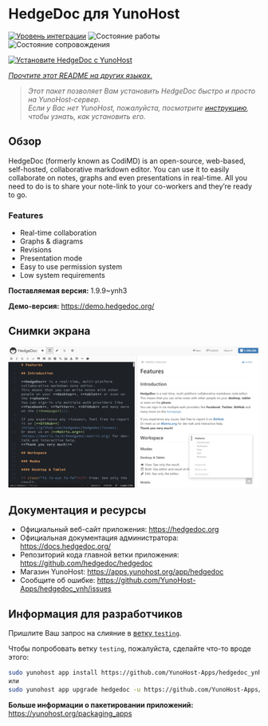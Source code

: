<!--
Важно: этот README был автоматически сгенерирован <https://github.com/YunoHost/apps/tree/master/tools/readme_generator>
Он НЕ ДОЛЖЕН редактироваться вручную.
-->

# HedgeDoc для YunoHost

[![Уровень интеграции](https://dash.yunohost.org/integration/hedgedoc.svg)](https://ci-apps.yunohost.org/ci/apps/hedgedoc/) ![Состояние работы](https://ci-apps.yunohost.org/ci/badges/hedgedoc.status.svg) ![Состояние сопровождения](https://ci-apps.yunohost.org/ci/badges/hedgedoc.maintain.svg)

[![Установите HedgeDoc с YunoHost](https://install-app.yunohost.org/install-with-yunohost.svg)](https://install-app.yunohost.org/?app=hedgedoc)

*[Прочтите этот README на других языках.](./ALL_README.md)*

> *Этот пакет позволяет Вам установить HedgeDoc быстро и просто на YunoHost-сервер.*  
> *Если у Вас нет YunoHost, пожалуйста, посмотрите [инструкцию](https://yunohost.org/install), чтобы узнать, как установить его.*

## Обзор

HedgeDoc (formerly known as CodiMD) is an open-source, web-based, self-hosted, collaborative markdown editor.
You can use it to easily collaborate on notes, graphs and even presentations in real-time. All you need to do is to share your note-link to your co-workers and they’re ready to go.

### Features

- Real-time collaboration
- Graphs & diagrams
- Revisions
- Presentation mode
- Easy to use permission system
- Low system requirements


**Поставляемая версия:** 1.9.9~ynh3

**Демо-версия:** <https://demo.hedgedoc.org/>

## Снимки экрана

![Снимок экрана HedgeDoc](./doc/screenshots/screenshot.png)

## Документация и ресурсы

- Официальный веб-сайт приложения: <https://hedgedoc.org>
- Официальная документация администратора: <https://docs.hedgedoc.org/>
- Репозиторий кода главной ветки приложения: <https://github.com/hedgedoc/hedgedoc>
- Магазин YunoHost: <https://apps.yunohost.org/app/hedgedoc>
- Сообщите об ошибке: <https://github.com/YunoHost-Apps/hedgedoc_ynh/issues>

## Информация для разработчиков

Пришлите Ваш запрос на слияние в [ветку `testing`](https://github.com/YunoHost-Apps/hedgedoc_ynh/tree/testing).

Чтобы попробовать ветку `testing`, пожалуйста, сделайте что-то вроде этого:

```bash
sudo yunohost app install https://github.com/YunoHost-Apps/hedgedoc_ynh/tree/testing --debug
или
sudo yunohost app upgrade hedgedoc -u https://github.com/YunoHost-Apps/hedgedoc_ynh/tree/testing --debug
```

**Больше информации о пакетировании приложений:** <https://yunohost.org/packaging_apps>
